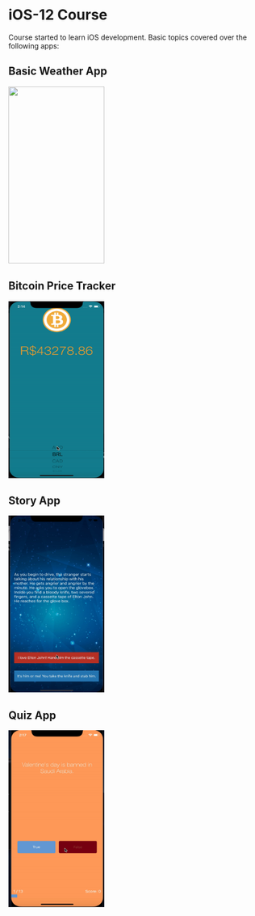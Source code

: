 # iOS-12 Course 
Course started to learn iOS development. Basic topics covered over the following apps:

## Basic Weather App

<img src="weather.gif" width="190" height="350" /> 

## Bitcoin Price Tracker

<img src="bitcoin.gif" width="190" height="350" /> 

## Story App

<img src="story.gif" width="190" height="350" /> 

## Quiz App

<img src="quiz.gif" width="190" height="350" />

